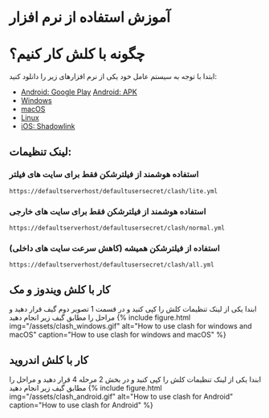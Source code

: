 
# آموزش استفاده از نرم افزار

# چگونه با کلش کار کنیم؟
ابتدا با توجه به سیستم عامل خود یکی از نرم افزارهای زیر را دانلود کنید:
- [Android: Google Play](https://play.google.com/store/apps/details?id=com.github.kr328.clash) [Android: APK](/defaultusersecret/gh/Kr328/ClashForAndroid/releases/download/v2.5.11/cfa-2.5.11-premium-universal-release.apk) 
- [Windows](/defaultusersecret/Fndroid/clash_for_windows_pkg/releases/download/0.20.4/Clash.for.Windows.Setup.0.20.4.exe)
- [macOS](/defaultusersecret/Fndroid/clash_for_windows_pkg/releases/download/0.20.4/Clash.for.Windows-0.20.4.dmg) 
- [Linux](/defaultusersecret/Fndroid/clash_for_windows_pkg/releases/download/0.20.5/Clash.for.Windows-0.20.5-x64-linux.tar.gz)
- [iOS: Shadowlink](https://apps.apple.com/us/app/shadowlink-shadowsocks-vpn/id1439686518)




## لینک تنظیمات:
### استفاده هوشمند از فیلترشکن فقط برای سایت های فیلتر

```
https://defaultserverhost/defaultusersecret/clash/lite.yml
```
### استفاده هوشمند از فیلترشکن فقط برای سایت های خارجی

```
https://defaultserverhost/defaultusersecret/clash/normal.yml
```
### استفاده از فیلترشکن همیشه (کاهش سرعت سایت های داخلی)

```
https://defaultserverhost/defaultusersecret/clash/all.yml
```

## کار با کلش ویندوز و مک
  

ابندا یکی از لینک تنظیمات کلش را کپی کنید و در قسمت 1 تصویر دوم گیف قرار دهید و مراحل را مطابق گیف زیر انجام دهید
{% include figure.html img="/assets/clash_windows.gif" alt="How to use clash for windows and macOS" caption="How to use clash for windows and macOS" %}


## کار با کلش اندروید
ابندا یکی از لینک تنظیمات کلش را کپی کنید و در بخش 2 مرحله 4 قرار دهید و مراحل را مطابق گیف زیر انجام دهید
{% include figure.html img="/assets/clash_android.gif" alt="How to use clash for Android" caption="How to use clash for Android" %}


<script>
  secret=document.location.pathname.split('/')[1];
  host=document.location.host;
  codes=document.getElementsByTagName('code');
  for (i=0; i<codes.length;i++){
    codes[i].innerHTML=codes[i].innerHTML.replaceAll('defaultusersecret',secret);
    codes[i].innerHTML=codes[i].innerHTML.replaceAll('defaultserverhost',host);
  }

  as=document.getElementsByTagName('a');
  for (i=0; i<as.length;i++){
    as[i].href=as[i].href.replaceAll('defaultusersecret',secret);
    as[i].href=as[i].href.replaceAll('defaultserverhost',host);
  }

</script>
